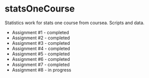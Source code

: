 statsOneCourse
==============

Statistics work for stats one course from coursea. Scripts and data.

* Assignment #1 - completed
* Assignment #2 - completed
* Assignment #3 - completed
* Assignment #4 - completed 
* Assignment #5 - completed
* Assignment #6 - completed
* Assignment #7 - completed
* Assignment #8 - in progress